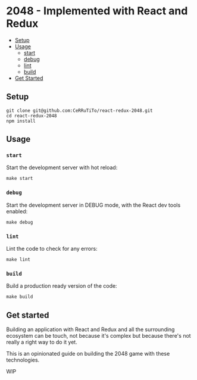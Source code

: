 # 2048 - Implemented with React and Redux

* [Setup](#setup)
* [Usage](#usage)
  * [start](#start)
  * [debug](#debug)
  * [lint](#lint)
  * [build](#build)
* [Get Started](#get-started)


## Setup

```
git clone git@github.com:CeRRuTiTo/react-redux-2048.git
cd react-redux-2048
npm install
```


## Usage

### `start`
Start the development server with hot reload:
```
make start
```

### `debug`
Start the development server in DEBUG mode, with the React dev tools enabled:
```
make debug
```

### `lint`
Lint the code to check for any errors:
```
make lint
```

### `build`
Build a production ready version of the code:
```
make build
```

## Get started

Building an application with React and Redux and all the surrounding ecosystem
can be touch, not because it's complex but because there's not really a right
way to do it yet.

This is an opinionated guide on building the 2048 game with these technologies.


WIP
